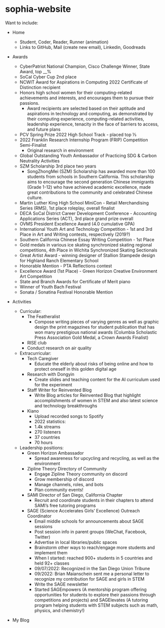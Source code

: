 # sophia-website
Want to include:
- Home
    - Student, Coder, Reader, Runner (animation)
    - Links to GitHub, Mail (create new email), Linkedin, Goodreads
- Awards
    - CyberPatriot National Champion, Cisco Challenge Winner, State Award, top __%
    - SoCal Cyber Cup 2nd place
    - NCWIT Award for Aspirations in Computing 2022 Certificate of Distinction recipient
    - Honors high school women for their computing-related achievements and interests, and encourages them to pursue their passions. 
        - Award recipients are selected based on their aptitude and aspirations in technology and computing, as demonstrated by their computing experience, computing-related activities, leadership experience, tenacity in the face of barriers to access, and future plans
    - PCV Spring Prize 2022 High School Track - placed top ⅓
    - 2022 Franklin Research Internship Program (FRIP) Competition Semi-Finalist
        - Original research in environment
    - Global Outstanding Youth Ambassador of Practicing SDG & Carbon Neutrality Activities
    - SZM Scholarship 3rd place two years
        - SongZhongMei (SZM) Scholarship has awarded more than 100 students from schools in Southern California. This scholarship aims to encourage the second generation Chinese immigrants (Grade 1-12) who have achieved academic excellence, made great contributions to the community and celebrated Chinese culture.
    - Martin Luther King High School MiniCon - Retail Merchandising Series (RMS), 1st place roleplay, overall finalist
    - DECA SoCal District Career Development Conference - Accounting Applications Series (ACT), 3rd place grand prize overall
    - OVMS President Excellence Award (4.0 cumulative GPA)
    - International Youth Art and Technology Competition - 1st and 3rd Place in Art and Writing contests, respectively (2019?)
    - Southern California Chinese Essay Writing Competition - 1st Place
    - Gold medals in various ice skating synchronized skating regional competitions, 4th Place in Wichita Synchronized Skating Sectionals
    - Great Artist Award - winning designer of Stallion Stampede design for Highland Ranch Elementary School
    - Honorable Mention - PTA Reflections contest
    - Excellence Award (1st Place) - Green Horizon Creative Environment Art Competition
    - State and Branch Awards for Certificate of Merit piano
    - Winner of Youth Bach Festival
    - Sonata / Sonatina Festival Honorable Mention
- Activities

    - Curricular: 
        - The Featheralist
            - Compose writing pieces of varying genres as well as graphic design the print magazines for student publication that has won many prestigious national awards (Columbia Scholastic Press Association Gold Medal, a Crown Awards Finalist)
        - RISE club
        - Conduct research on air quality
    - Extracurricular:
        - Tech Caregiver
            - Educate the elderly about risks of being online and how to protect oneself in this golden digital age
        - Research with Dongyin
            - Create slides and teaching content for the AI curriculum used for the experiment
        - Staff Writer for Reinvented Blog
            - Write Blog articles for Reinvented Blog that highlight accomplishments of women in STEM and also latest science and technology breakthroughs
        - Kiano
            - Upload recorded songs to Spotify
            - 2022 statistics:
            - 1.4k streams
            - 270 listeners
            - 37 countries
            - 70 hours
    - Leadership positions:
        - Green Horizon Ambassador
            - Spread awareness for upcycling and recycling, as well as the environment
        - Zipline Theory Directory of Community 
            - Engage Zipline Theory community on discord
            - Grow membership of discord
            - Manage channels, roles, and bots
            - Plan community events!
        - SAMI Director of San Diego, California Chapter
            - Recruit and coordinate students in their chapters to attend SAMI’s free tutoring programs
        - SAGE (Science Accelerates Girls’ Excellence) Outreach Coordinator
            - Email middle schools for announcements about SAGE sessions
            - Post session info in parent groups (WeChat, Facebook, Twitter)
            - Advertise in local libraries/public spaces
            - Brainstorm other ways to reach/engage more students and implement them
            - When I started: reached 900+ students in 5 countries and held 92+ classes
            - 09/07/2022: Recognized in the San Diego Union Tribune
            - 09/2022: Brian Maianschein sent me a personal letter to recognize my contribution for SAGE and girls in STEM
            - Write the SAGE newsletter
            - Started SAGEmpowers (A mentorship program offering opportunities for students to explore their passions through competitions and projects) and SAGElevates (A tutoring program helping students with STEM subjects such as math, physics, and chemistry!)

- My Blog